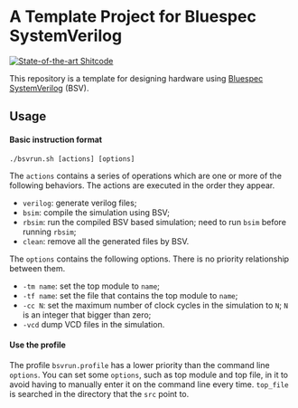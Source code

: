 A Template Project for Bluespec SystemVerilog
===
[![State-of-the-art Shitcode](https://img.shields.io/static/v1?label=State-of-the-art&message=Shitcode&color=7B5804)](https://github.com/trekhleb/state-of-the-art-shitcode)

This repository is a template for designing hardware using [Bluespec SystemVerilog](https://github.com/B-Lang-org) (BSV).

## Usage

#### Basic instruction format
```shell
./bsvrun.sh [actions] [options]
```
The `actions` contains a series of operations which are one or more of the following behaviors. The actions are executed in the order they appear.
- `verilog`: generate verilog files;
- `bsim`: compile the simulation using BSV;
- `rbsim`: run the compiled BSV based simulation; need to run `bsim` before running `rbsim`;
- `clean`: remove all the generated files by BSV.

The `options` contains the following options. There is no priority relationship between them.
- `-tm name`: set the top module to `name`;
- `-tf name`: set the file that contains the top module to `name`;
- `-cc N`: set the maximum number of clock cycles in the simulation to `N`; `N` is an integer that bigger than zero;
- `-vcd` dump VCD files in the simulation.

#### Use the profile
The profile `bsvrun.profile` has a lower priority than the command line `options`. You can set some `options`, such as top module and top file, in it to avoid having to manually enter it on the command line every time. `top_file` is searched in the directory that the `src` point to.
